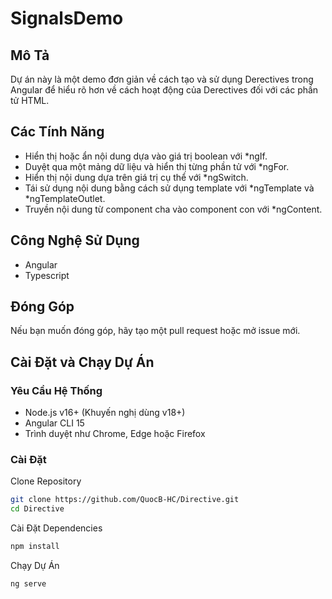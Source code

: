 # SignalsDemo

## Mô Tả
Dự án này là một demo đơn giản về cách tạo và sử dụng Derectives trong Angular để hiểu rõ hơn về cách hoạt động của Derectives đối với các phần tử HTML.

## Các Tính Năng
- Hiển thị hoặc ẩn nội dung dựa vào giá trị boolean với *ngIf.
- Duyệt qua một mảng dữ liệu và hiển thị từng phần tử với *ngFor.
- Hiển thị nội dung dựa trên giá trị cụ thể với *ngSwitch.
- Tái sử dụng nội dung bằng cách sử dụng template với *ngTemplate và *ngTemplateOutlet.
- Truyền nội dung từ component cha vào component con với *ngContent.

## Công Nghệ Sử Dụng
- Angular
- Typescript

## Đóng Góp
Nếu bạn muốn đóng góp, hãy tạo một pull request hoặc mở issue mới.

## Cài Đặt và Chạy Dự Án

### Yêu Cầu Hệ Thống
- Node.js v16+ (Khuyến nghị dùng v18+)
- Angular CLI 15
- Trình duyệt như Chrome, Edge hoặc Firefox

### Cài Đặt
Clone Repository
```sh
git clone https://github.com/QuocB-HC/Directive.git
cd Directive
```

Cài Đặt Dependencies
```sh
npm install
```

Chạy Dự Án
```sh
ng serve
```